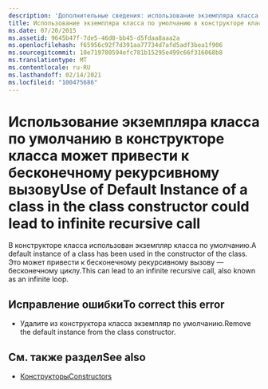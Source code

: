 ```yaml
---
description: 'Дополнительные сведения: использование экземпляра класса по умолчанию в конструкторе класса может привести к бесконечному рекурсивному вызову'
title: Использование экземпляра класса по умолчанию в конструкторе класса может привести к бесконечному рекурсивному вызову
ms.date: 07/20/2015
ms.assetid: 9645b47f-7de5-46d0-bb45-d5fdaa8aaa2a
ms.openlocfilehash: f65956c92f7d391aa77734d7afd5adf3bea1f906
ms.sourcegitcommit: 10e719780594efc781b15295e499c66f316068b8
ms.translationtype: MT
ms.contentlocale: ru-RU
ms.lasthandoff: 02/14/2021
ms.locfileid: "100475686"
---
```

# <a name="use-of-default-instance-of-a-class-in-the-class-constructor-could-lead-to-infinite-recursive-call"></a><span data-ttu-id="8219c-103">Использование экземпляра класса по умолчанию в конструкторе класса может привести к бесконечному рекурсивному вызову</span><span class="sxs-lookup"><span data-stu-id="8219c-103">Use of Default Instance of a class in the class constructor could lead to infinite recursive call</span></span>

<span data-ttu-id="8219c-104">В конструкторе класса использован экземпляр класса по умолчанию.</span><span class="sxs-lookup"><span data-stu-id="8219c-104">A default instance of a class has been used in the constructor of the class.</span></span> <span data-ttu-id="8219c-105">Это может привести к бесконечному рекурсивному вызову — бесконечному циклу.</span><span class="sxs-lookup"><span data-stu-id="8219c-105">This can lead to an infinite recursive call, also known as an infinite loop.</span></span>  
  
## <a name="to-correct-this-error"></a><span data-ttu-id="8219c-106">Исправление ошибки</span><span class="sxs-lookup"><span data-stu-id="8219c-106">To correct this error</span></span>  
  
- <span data-ttu-id="8219c-107">Удалите из конструктора класса экземпляр по умолчанию.</span><span class="sxs-lookup"><span data-stu-id="8219c-107">Remove the default instance from the class constructor.</span></span>  
  
## <a name="see-also"></a><span data-ttu-id="8219c-108">См. также раздел</span><span class="sxs-lookup"><span data-stu-id="8219c-108">See also</span></span>

- [<span data-ttu-id="8219c-109">Конструкторы</span><span class="sxs-lookup"><span data-stu-id="8219c-109">Constructors</span></span>](../programming-guide/concepts/object-oriented-programming.md#constructors)
